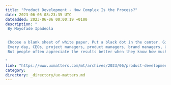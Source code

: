 ```yaml
---
title: "Product Development - How Complex Is the Process?"
date: 2023-06-05 08:23:35 UTC
dateadded: 2023-06-06 00:00:19 +0100
description: "
 By Moyofade Ipadeola 


 Choose a blank sheet of white paper. Put a black dot in the center. Give it to someone and ask what they see. I bet all they’ll see is the black dot. No one sees the beautiful texture, immaculate whiteness, or shape of the paper. All they see is the black dot. Everything else is invisible. That’s how thankless developing a product can be. Nobody notices anything until something goes wrong. Then all hell breaks loose. 
 Every day, CEOs, project managers, product managers, brand managers, UX designers, developers, and digital marketers work hard developing new products and improving on existing ones. What users see are the shiny Web sites and colorful apps. But a lot happens behind the scenes, and the process is not as sleek as the outcomes. 
 But people often appreciate the results better when they know how much work went into achieving them. In this article, I’ll walk through the product-development process so you can better understand what makes it easy or complex. Read More 

"
link: "https://www.uxmatters.com/mt/archives/2023/06/product-development-how-complex-is-the-process.php"
category:
directory: _directory/ux-matters.md
---
```

